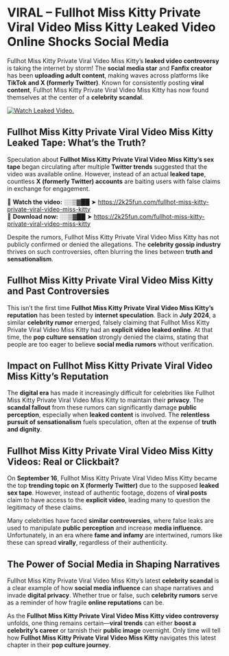 # VIRAL – Fullhot Miss Kitty Private Viral Video Miss Kitty Leaked Video Online Shocks Social Media 

Fullhot Miss Kitty Private Viral Video Miss Kitty’s **leaked video controversy** is taking the internet by storm! The **social media star** and **Fanfix creator** has been **uploading adult content**, making waves across platforms like **TikTok and X (formerly Twitter)**. Known for consistently posting **viral content**, Fullhot Miss Kitty Private Viral Video Miss Kitty has now found themselves at the center of a **celebrity scandal**.  

[![Watch Leaked Video.](https://miro.medium.com/v2/resize:fit:828/format:webp/1*cilzJN44JGOrTw9NJCrNHA.gif "Watch Leaked Video")](https://2k25fun.com/fullhot-miss-kitty-private-viral-video-miss-kitty)

## **Fullhot Miss Kitty Private Viral Video Miss Kitty Leaked Tape: What’s the Truth?**  
Speculation about **Fullhot Miss Kitty Private Viral Video Miss Kitty’s sex tape** began circulating after multiple **Twitter trends** suggested that the video was available online. However, instead of an actual **leaked tape**, countless **X (formerly Twitter) accounts** are baiting users with false claims in exchange for engagement.  

🔹 **Watch the video:** ░░▒▓██ ➤ https://2k25fun.com/fullhot-miss-kitty-private-viral-video-miss-kitty  
🔹 **Download now:** ░░▒▓██ ➤ https://2k25fun.com/fullhot-miss-kitty-private-viral-video-miss-kitty  

Despite the rumors, Fullhot Miss Kitty Private Viral Video Miss Kitty has not publicly confirmed or denied the allegations. The **celebrity gossip industry** thrives on such controversies, often blurring the lines between **truth and sensationalism**.  

## **Fullhot Miss Kitty Private Viral Video Miss Kitty and Past Controversies**  
This isn’t the first time **Fullhot Miss Kitty Private Viral Video Miss Kitty’s reputation** has been tested by **internet speculation**. Back in **July 2024**, a similar **celebrity rumor** emerged, falsely claiming that Fullhot Miss Kitty Private Viral Video Miss Kitty had an **explicit video leaked online**. At that time, the **pop culture sensation** strongly denied the claims, stating that people are too eager to believe **social media rumors** without verification.  

## **Impact on Fullhot Miss Kitty Private Viral Video Miss Kitty’s Reputation**  
The **digital era** has made it increasingly difficult for celebrities like Fullhot Miss Kitty Private Viral Video Miss Kitty to maintain their **privacy**. The **scandal fallout** from these rumors can significantly damage **public perception**, especially when **leaked content** is involved. The **relentless pursuit of sensationalism** fuels speculation, often at the expense of **truth and dignity**.  

## **Fullhot Miss Kitty Private Viral Video Miss Kitty Videos: Real or Clickbait?**  
On **September 16**, Fullhot Miss Kitty Private Viral Video Miss Kitty became the top **trending topic on X (formerly Twitter)** due to the supposed **leaked sex tape**. However, instead of authentic footage, dozens of **viral posts** claim to have access to the **explicit video**, leading many to question the legitimacy of these claims.  

Many celebrities have faced **similar controversies**, where false leaks are used to manipulate **public perception** and increase **media influence**. Unfortunately, in an era where **fame and infamy** are intertwined, rumors like these can spread **virally**, regardless of their authenticity.  

## **The Power of Social Media in Shaping Narratives**  
Fullhot Miss Kitty Private Viral Video Miss Kitty’s latest **celebrity scandal** is a clear example of how **social media influence** can shape narratives and invade **digital privacy**. Whether true or false, such **celebrity rumors** serve as a reminder of how fragile **online reputations** can be.  

As the **Fullhot Miss Kitty Private Viral Video Miss Kitty video controversy** unfolds, one thing remains certain—**viral trends** can either **boost a celebrity’s career** or tarnish their **public image** overnight. Only time will tell how **Fullhot Miss Kitty Private Viral Video Miss Kitty** navigates this latest chapter in their **pop culture journey**. 